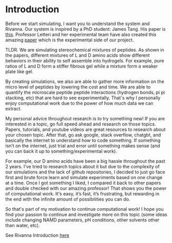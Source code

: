 # Introduction

Before we start simulating, I want you to understand the system and Rivanna. Our system is inspired by a PhD student: James Tang. His paper is [this](https://pubs.acs.org/doi/10.1021/jacs.8b13363). Professor Letteri and her experimental team have also created this amazing [paper](https://pubs.acs.org/doi/abs/10.1021/jacs.3c04872) which is the experimental side of our project.

TLDR. We are simulating stereochemical mixtures of peptides. As shown in the papers, different mixtures of L and D amino acids show different behaviors in their ability to self assemble into hydrogels. For example, pure ratios of L and D form a stiffer fibrous gel while a mixture form a weaker plate like gel.

By creating simulations, we also are able to gather more information on the micro level of peptides by lowering the cost and time. We are able to quantify the microscale peptide peptide interactions (hydrogen bonds, pi pi stacking, etc) that are hard to see experimentally. That's why I personally enjoy computational work due to the power of how much data we can extract. 

My personal advice throughout research is to try something new! If you are interested in a topic, go full speed ahead and research on those topics. Papers, tutorials, and youtube videos are great resources to research about your chosen topic. After that, go ask google, stack overflow, chatgbt, and basically the internet to understand how to code something. If something isn’t on the internet, just trial and error until something makes sense (and you can back it up to something/experimental work). 

For example, our D amino acids have been a big hassle throughout the past 2 years. I’ve tried to research topics about it but due to the complexity of our simulations and the lack of github repositories, I decided to just go face first and brute force learn and simulate experiments based on one change at a time. Once I got something I liked, I compared it back to other papers and double checked with our amazing professor! That shows you the power of computational work. It's easy, it’s fast, it’s frustrating, but rewarding in the end with the infinite amount of possibilities you can do.  

So that's part of my motivation to continue computational work! I hope you find your passion to continue and investigate more on this topic (some ideas include changing NAMD parameters, pH conditions, other solvents other than water, etc). 

See Rivanna Introduction [here](rivanna.md)
